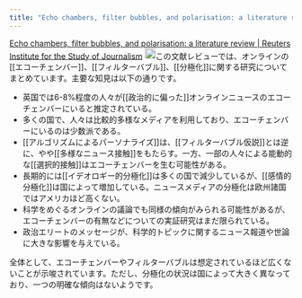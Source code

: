 ```yaml
---
title: "Echo chambers, filter bubbles, and polarisation: a literature review"
---
```


[Echo chambers, filter bubbles, and polarisation: a literature review | Reuters Institute for the Study of Journalism](https://reutersinstitute.politics.ox.ac.uk/echo-chambers-filter-bubbles-and-polarisation-literature-review)
<img src='https://scrapbox.io/api/pages/nishio/claude/icon' alt='claude.icon' height="19.5"/>この文献レビューでは、オンラインの[[エコーチェンバー]]、[[フィルターバブル]]、[[分極化]]に関する研究についてまとめています。主要な知見は以下の通りです。
- 英国では6-8%程度の人々が[[政治的に偏った]]オンラインニュースのエコーチェンバーにいると推定されている。
- 多くの国で、人々は比較的多様なメディアを利用しており、エコーチェンバーにいるのは少数派である。
- [[アルゴリズムによるパーソナライズ]]は、[[フィルターバブル仮説]]とは逆に、やや[[多様なニュース接触]]をもたらす。一方、一部の人々による能動的な[[選択的接触]]はエコーチェンバーを生む可能性がある。
- 長期的には[[イデオロギー的分極化]]は多くの国で減少しているが、[[感情的分極化]]は国によって増加している。ニュースメディアの分極化は欧州諸国ではアメリカほど高くない。
- 科学をめぐるオンラインの議論でも同様の傾向がみられる可能性があるが、エコーチェンバーの有無などについての実証研究はまだ限られている。
- 政治エリートのメッセージが、科学的トピックに関するニュース報道や世論に大きな影響を与えている。

全体として、エコーチェンバーやフィルターバブルは想定されているほど広くないことが示唆されています。ただし、分極化の状況は国によって大きく異なっており、一つの明確な傾向はないようです。
